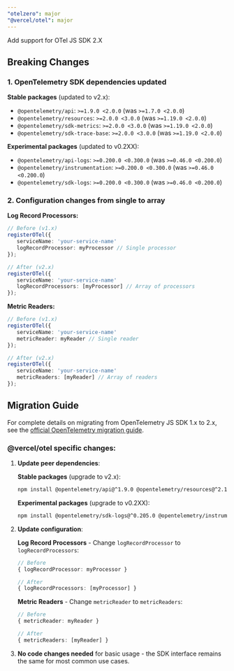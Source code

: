 ```yaml
---
"otelzero": major
"@vercel/otel": major
---
```


Add support for OTel JS SDK 2.X

## Breaking Changes

### 1. OpenTelemetry SDK dependencies updated

**Stable packages** (updated to v2.x):
- `@opentelemetry/api`: `>=1.9.0 <2.0.0` (was `>=1.7.0 <2.0.0`)
- `@opentelemetry/resources`: `>=2.0.0 <3.0.0` (was `>=1.19.0 <2.0.0`)
- `@opentelemetry/sdk-metrics`: `>=2.0.0 <3.0.0` (was `>=1.19.0 <2.0.0`)
- `@opentelemetry/sdk-trace-base`: `>=2.0.0 <3.0.0` (was `>=1.19.0 <2.0.0`)

**Experimental packages** (updated to v0.2XX):
- `@opentelemetry/api-logs`: `>=0.200.0 <0.300.0` (was `>=0.46.0 <0.200.0`)
- `@opentelemetry/instrumentation`: `>=0.200.0 <0.300.0` (was `>=0.46.0 <0.200.0`)
- `@opentelemetry/sdk-logs`: `>=0.200.0 <0.300.0` (was `>=0.46.0 <0.200.0`)

### 2. Configuration changes from single to array

**Log Record Processors:**
```typescript
// Before (v1.x)
registerOTel({
   serviceName: 'your-service-name'
   logRecordProcessor: myProcessor // Single processor
});

// After (v2.x)
registerOTel({
   serviceName: 'your-service-name'
   logRecordProcessors: [myProcessor] // Array of processors
});
```

**Metric Readers:**
```typescript
// Before (v1.x)
registerOTel({
   serviceName: 'your-service-name'
   metricReader: myReader // Single reader
});

// After (v2.x)
registerOTel({
   serviceName: 'your-service-name'
   metricReaders: [myReader] // Array of readers
});
```

## Migration Guide

For complete details on migrating from OpenTelemetry JS SDK 1.x to 2.x, see the [official OpenTelemetry migration guide](https://github.com/open-telemetry/opentelemetry-js/blob/v2.0.0/doc/upgrade-to-2.x.md).

### @vercel/otel specific changes:

1. **Update peer dependencies**:

   **Stable packages** (upgrade to v2.x):
   ```bash
   npm install @opentelemetry/api@^1.9.0 @opentelemetry/resources@^2.1.0 @opentelemetry/sdk-trace-base@^2.1.0 @opentelemetry/sdk-metrics@^2.1.0
   ```

   **Experimental packages** (upgrade to v0.2XX):
   ```bash
   npm install @opentelemetry/sdk-logs@^0.205.0 @opentelemetry/instrumentation@^0.205.0 @opentelemetry/api-logs@^0.205.0
   ```

2. **Update configuration**:

   **Log Record Processors** - Change `logRecordProcessor` to `logRecordProcessors`:
   ```typescript
   // Before
   { logRecordProcessor: myProcessor }

   // After
   { logRecordProcessors: [myProcessor] }
   ```

   **Metric Readers** - Change `metricReader` to `metricReaders`:
   ```typescript
   // Before
   { metricReader: myReader }

   // After
   { metricReaders: [myReader] }
   ```

3. **No code changes needed** for basic usage - the SDK interface remains the same for most common use cases.
